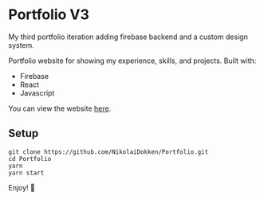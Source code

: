 # Portfolio V3
My third portfolio iteration adding firebase backend and a custom design system.

Portfolio website for showing my experience, skills, and projects. Built with:
* Firebase
* React
* Javascript

You can view the website [here](https://nikolaidokken.no). 
## Setup
```{sh}
git clone https://github.com/NikolaiDokken/Portfolio.git
cd Portfolio
yarn
yarn start
```

Enjoy! :rocket:
